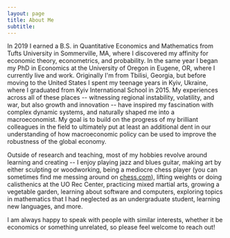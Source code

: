 ```yaml
---
layout: page
title: About Me
subtitle: 
---
```


In 2019 I earned a B.S. in Quantitative Economics and Mathematics from Tufts University in Sommerville, MA, where I discovered my affinity for economic theory, econometrics, and probability. 
In the same year I began my PhD in Economics at the University of Oregon in Eugene, OR, where I currently live and work. 
Originally I'm from Tbilisi, Georgia, but before moving to the United States I spent my teenage years in Kyiv, Ukraine, where I graduated from Kyiv International School in 2015.
My experiences across all of these places -- witnessing regional instability, volatility, and war, but also growth and innovation -- have inspired my fascination with complex dynamic systems, and naturally shaped me into a macroeconomist.
My goal is to build on the progress of my brilliant colleagues in the field to ultimately put at least an additional dent in our understanding of how macroeconomic policy can be used to improve the robustness of the global economy.

Outside of research and teaching, most of my hobbies revolve around learning and creating -- I enjoy playing jazz and blues guitar, making art by either sculpting or woodworking, being a mediocre chess player (you can sometimes find me messing around on [chess.com](https://www.chess.com/member/gionikola)), lifting weights or doing calisthenics at the UO Rec Center, practicing mixed martial arts, growing a vegetable garden, learning about software and computers, exploring topics in mathematics that I had neglected as an undergraduate student, learning new languages, and more. 

I am always happy to speak with people with similar interests, whether it be economics or something unrelated, so please feel welcome to reach out!
